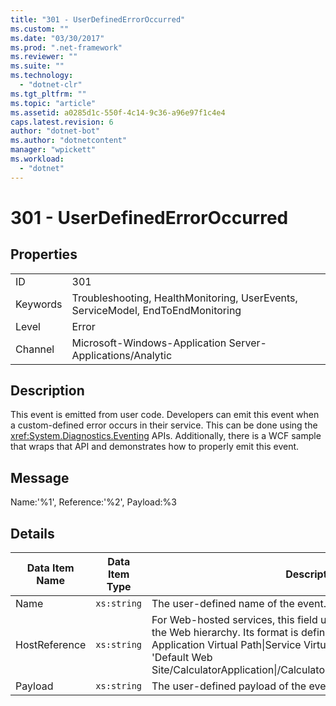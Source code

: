 ```yaml
---
title: "301 - UserDefinedErrorOccurred"
ms.custom: ""
ms.date: "03/30/2017"
ms.prod: ".net-framework"
ms.reviewer: ""
ms.suite: ""
ms.technology: 
  - "dotnet-clr"
ms.tgt_pltfrm: ""
ms.topic: "article"
ms.assetid: a0285d1c-550f-4c14-9c36-a96e97f1c4e4
caps.latest.revision: 6
author: "dotnet-bot"
ms.author: "dotnetcontent"
manager: "wpickett"
ms.workload: 
  - "dotnet"
---
```

# 301 - UserDefinedErrorOccurred
## Properties  

|||  
|-|-|  
|ID|301|  
|Keywords|Troubleshooting, HealthMonitoring, UserEvents, ServiceModel, EndToEndMonitoring|  
|Level|Error|  
|Channel|Microsoft-Windows-Application Server-Applications/Analytic|  

## Description  
 This event is emitted from user code. Developers can emit this event when a custom-defined error occurs in their service. This can be done using the <xref:System.Diagnostics.Eventing> APIs. Additionally, there is a WCF sample that wraps that API and demonstrates how to properly emit this event.  

## Message  
 Name:'%1', Reference:'%2', Payload:%3  

## Details  


| Data Item Name | Data Item Type |                                                                                                                                                  Description                                                                                                                                                  |
|----------------|----------------|---------------------------------------------------------------------------------------------------------------------------------------------------------------------------------------------------------------------------------------------------------------------------------------------------------------|
|      Name      |  `xs:string`   |                                                                                                                                      The user-defined name of the event.                                                                                                                                      |
| HostReference  |  `xs:string`   | For Web-hosted services, this field uniquely identifies the service in the Web hierarchy. Its format is defined as 'Web Site Name Application Virtual Path&#124;Service Virtual Path&#124;ServiceName'. Example: 'Default Web Site/CalculatorApplication&#124;/CalculatorService.svc&#124;CalculatorService'. |
|    Payload     |  `xs:string`   |                                                                                                                                    The user-defined payload of the event.                                                                                                                                     |


